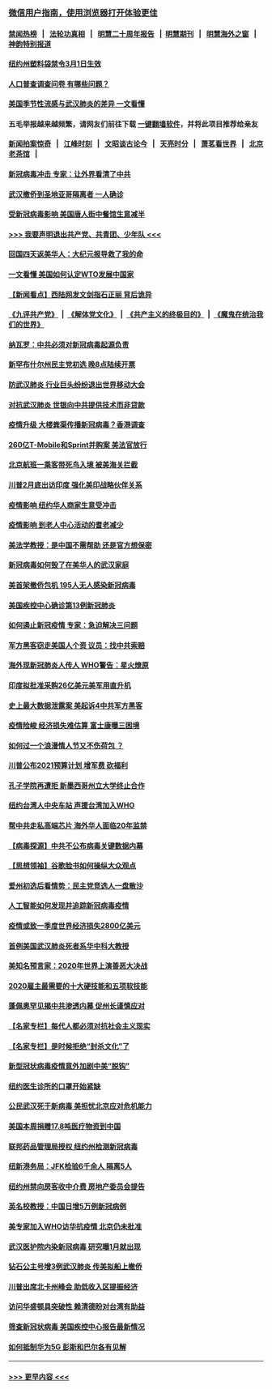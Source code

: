 ### [微信用户指南，使用浏览器打开体验更佳](https://github.com/gfw-breaker/banned-news1/blob/master/indexes/wechat-guide.md?t=0)
#### [禁闻热榜](热点新闻.md?t=0)  &nbsp;&nbsp;|&nbsp;&nbsp; [法轮功真相](https://github.com/gfw-breaker/truth/blob/master/README.md?t=0) &nbsp;&nbsp;|&nbsp;&nbsp; [明慧二十周年报告](https://github.com/gfw-breaker/mh-reports/blob/master/README.md?t=0) &nbsp;&nbsp;|&nbsp;&nbsp;[明慧期刊](https://github.com/gfw-breaker/mh-qikan) &nbsp;&nbsp;|&nbsp;&nbsp; [明慧海外之窗](https://github.com/gfw-breaker/mh-news/blob/master/README.md?t=0) &nbsp;&nbsp;|&nbsp;&nbsp; [神韵特别报道](https://github.com/gfw-breaker/mh-news/blob/master/shenyun.md?t=0)
#### [纽约州塑料袋禁令3月1日生效](../pages/nsc412/n11862832.md?t=02121522) 
#### [人口普查调查问卷  有哪些问题？](../pages/nsc412/n11862808.md?t=02121522) 
#### [美国季节性流感与武汉肺炎的差异 一文看懂](../pages/nsc412/n11862428.md?t=02121522) 
#### 五毛举报越来越频繁，请网友们前往下载 [一键翻墙软件](https://github.com/gfw-breaker/ssr-accounts)，并将此项目推荐给亲友
#### [新闻拍案惊奇](https://github.com/gfw-breaker/banned-news1/blob/master/pages/link4.md) &nbsp;&nbsp;|&nbsp;&nbsp; [江峰时刻](https://github.com/gfw-breaker/banned-news1/blob/master/pages/link4.md) &nbsp;&nbsp;|&nbsp;&nbsp; [文昭谈古论今](https://github.com/gfw-breaker/banned-news1/blob/master/pages/link4.md) &nbsp;&nbsp;|&nbsp;&nbsp; [天亮时分](https://github.com/gfw-breaker/banned-news1/blob/master/pages/link4.md) &nbsp;&nbsp;|&nbsp;&nbsp; [萧茗看世界](https://github.com/gfw-breaker/banned-news1/blob/master/pages/link4.md) &nbsp;&nbsp;|&nbsp;&nbsp; [北京老茶馆](https://github.com/gfw-breaker/banned-news1/blob/master/pages/link4.md) &nbsp;&nbsp;|&nbsp;&nbsp; 
#### [新冠病毒冲击 专家：让外界看清了中共](../pages/nsc412/n11862280.md?t=02121522) 
#### [武汉撤侨到圣地亚哥隔离者 一人确诊](../pages/nsc412/n11862460.md?t=02121522) 
#### [受新冠病毒影响 美国唐人街中餐馆生意减半](../pages/nsc412/n11861940.md?t=02121522) 
#### [>>> 我要声明退出共产党、共青团、少年队 <<<](https://github.com/begood0513/goodnews/blob/master/quit/letter.md) 
#### [回国四天返美华人：大纪元报导救了我的命](../pages/nsc412/n11862181.md?t=02121522) 
#### [一文看懂 美国如何认定WTO发展中国家](../pages/nsc412/n11862051.md?t=02121522) 
#### [【新闻看点】西陆网发文剑指石正丽 背后诡异](../pages/nsc412/n11861792.md?t=02121522) 
#### [《九评共产党》](https://github.com/begood0513/9ping.md/blob/master/README.md) &nbsp;|&nbsp; [《解体党文化》](../../../../jtdwh.md/blob/master/README.md)  &nbsp;|&nbsp; [《共产主义的终极目的》](../../../../gczydzjmd.md/blob/master/README.md) &nbsp;|&nbsp; [《魔鬼在统治我们的世界》](../../../../mgztzwmdsj.md/blob/master/README.md) 
#### [纳瓦罗：中共必须对新冠病毒起源负责](../pages/nsc412/n11861810.md?t=02121522) 
#### [新罕布什尔州民主党初选 晚8点陆续开票](../pages/nsc412/n11861872.md?t=02121522) 
#### [防武汉肺炎 行业巨头纷纷退出世界移动大会](../pages/nsc412/n11861795.md?t=02121522) 
#### [对抗武汉肺炎 世银向中共提供技术而非贷款](../pages/nsc412/n11861652.md?t=02121522) 
#### [疫情升级 大楼粪渠传播新冠病毒？香港调查](../pages/nsc412/n11861556.md?t=02121522) 
#### [260亿T-Mobile和Sprint并购案 美法官放行](../pages/nsc412/n11861511.md?t=02121522) 
#### [北京航班一乘客带死鸟入境 被美海关拦截](../pages/nsc412/n11861317.md?t=02121522) 
#### [川普2月底出访印度 强化美印战略伙伴关系](../pages/nsc412/n11860557.md?t=02121522) 
#### [疫情影响  纽约华人商家生意受冲击](../pages/nsc412/n11860284.md?t=02121522) 
#### [疫情影响  到老人中心活动的耆老减少](../pages/nsc412/n11860199.md?t=02121522) 
#### [美法学教授：是中国不需帮助 还是官方想保密](../pages/nsc412/n11859492.md?t=02121522) 
#### [新冠病毒如何毁了在美华人的武汉家庭](../pages/nsc412/n11859524.md?t=02121522) 
#### [美首架撤侨包机 195人无人感染新冠病毒](../pages/nsc412/n11859908.md?t=02121522) 
#### [美国疾控中心确诊第13例新冠肺炎](../pages/nsc412/n11859966.md?t=02121522) 
#### [如何遏止新冠疫情 专家：急迫解决三问题](../pages/nsc412/n11859685.md?t=02121522) 
#### [军方黑客窃走美国人个资 议员：找中共索赔](../pages/nsc412/n11859371.md?t=02121522) 
#### [海外现新冠肺炎人传人 WHO警告：星火燎原](../pages/nsc412/n11859252.md?t=02121522) 
#### [印度拟批准采购26亿美元美军用直升机](../pages/nsc412/n11859143.md?t=02121522) 
#### [史上最大数据泄露案 美起诉4中共军方黑客](../pages/nsc412/n11859115.md?t=02121522) 
#### [疫情险峻 经济损失难估算 富士康曝三困境](../pages/nsc412/n11859120.md?t=02121522) 
#### [如何过一个浪漫情人节又不伤荷包 ？](../pages/nsc412/n11858969.md?t=02121522) 
#### [川普公布2021预算计划 增军费 砍福利](../pages/nsc412/n11859012.md?t=02121522) 
#### [孔子学院再遭拒 新墨西哥州立大学终止合作](../pages/nsc412/n11858661.md?t=02121522) 
#### [纽约台湾人中央车站  声援台湾加入WHO](../pages/nsc412/n11857757.md?t=02121522) 
#### [帮中共走私高端芯片 海外华人面临20年监禁](../pages/nsc412/n11855016.md?t=02121522) 
#### [【病毒探源】中共不公布病毒关键数据内幕](../pages/nsc412/n11856584.md?t=02121522) 
#### [【思想领袖】谷歌脸书如何操纵大众观点](../pages/nsc412/n11680874.md?t=02121522) 
#### [爱州初选后看情势：民主党竞选人一盘散沙](../pages/nsc412/n11856557.md?t=02121522) 
#### [人工智能如何发现并追踪新冠病毒疫情](../pages/nsc412/n11856398.md?t=02121522) 
#### [疫情或致一季度世界经济损失2800亿美元](../pages/nsc412/n11855639.md?t=02121522) 
#### [首例美国武汉肺炎死者系华中科大教授](../pages/nsc412/n11855500.md?t=02121522) 
#### [美知名预言家：2020年世界上演善恶大决战](../pages/nsc412/n11855418.md?t=02121522) 
#### [2020雇主最需要的十大硬技能和五项软技能](../pages/nsc412/n11850953.md?t=02121522) 
#### [蓬佩奥罕见揭中共渗透内幕 促州长谨慎应对](../pages/nsc412/n11854685.md?t=02121522) 
#### [【名家专栏】每代人都必须对抗社会主义现实](../pages/nsc412/n11831412.md?t=02121522) 
#### [【名家专栏】是时候拒绝“封杀文化”了](../pages/nsc412/n11814093.md?t=02121522) 
#### [新型冠状病毒疫情意外加剧中美“脱钩”](../pages/nsc412/n11854475.md?t=02121522) 
#### [纽约医生诊所的口罩开始紧缺](../pages/nsc412/n11853364.md?t=02121522) 
#### [公民武汉死于新病毒 美担忧北京应对危机能力](../pages/nsc412/n11854331.md?t=02121522) 
#### [美国本周捐赠17.8吨医疗物资到中国](../pages/nsc412/n11854269.md?t=02121522) 
#### [联邦药品管理局授权  纽约州检测新冠病毒](../pages/nsc412/n11853371.md?t=02121522) 
#### [纽新港务局：JFK检验6千余人  隔离5人](../pages/nsc412/n11853366.md?t=02121522) 
#### [纽约州禁向房客收中介费  房地产委员会提告](../pages/nsc412/n11853360.md?t=02121522) 
#### [英名校教授：中国日增5万例新冠病例](../pages/nsc412/n11854174.md?t=02121522) 
#### [美专家加入WHO访华抗疫情 北京仍未批准](../pages/nsc412/n11854043.md?t=02121522) 
#### [武汉医护院内染新冠病毒 研究曝1月就出现](../pages/nsc412/n11852928.md?t=02121522) 
#### [钻石公主号增3例武汉肺炎 传美拟船上撤侨](../pages/nsc412/n11853240.md?t=02121522) 
#### [川普出席北卡州峰会 助低收入区提振经济](../pages/nsc412/n11853232.md?t=02121522) 
#### [访问华盛顿具突破性 赖清德盼对台湾有助益](../pages/nsc412/n11853129.md?t=02121522) 
#### [筛查新冠状病毒 美国疾控中心报告最新情况](../pages/nsc412/n11853070.md?t=02121522) 
#### [如何抵制华为5G 彭斯和巴尔各有见解](../pages/nsc412/n11852535.md?t=02121522) 

----
#### [ >>> 更早内容 <<< ](../indexes/nsc412-earlier.md)
